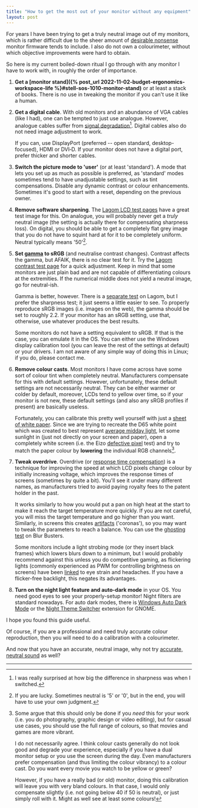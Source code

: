 ```yaml
---
title: "How to get the most out of your monitor without any equipment"
layout: post
---
```



For years I have been trying to get a truly neutral image out of my monitors, which is rather difficult due to the sheer amount of [desirable nonsense][desirable-nonsense] monitor firmware tends to include. I also do not own a colourimeter, without which objective improvements were hard to obtain.

So here is my current boiled-down ritual I go through with any monitor I have to work with, in roughly the order of importance.

1. **Get a [monitor stand]({% post_url 2022-11-02-budget-ergonomics-workspace-life %}#stell-sos-1010-monitor-stand)** or at least a stack of books. There is no use in tweaking the monitor if you can't use it like a human.

2. **Get a digital cable**. With old monitors and an abundance of VGA cables (like I had), one can be tempted to just use analogue. However, analogue cables suffer from [signal degradation][signal-degradation][^vga]. Digital cables also do not need image adjustment to work.

    If you can, use DisplayPort (preferred -- open standard, desktop-focused), HDMI or DVI‑D. If your monitor does not have a digital port, prefer thicker and shorter cables.

3. **Switch the picture mode to 'user'** (or at least 'standard'). A mode that lets you set up as much as possible is preferred, as 'standard' modes sometimes tend to have unadjustable settings, such as tint compensations. Disable any dynamic contrast or colour enhancements. Sometimes it's good to start with a reset, depending on the previous owner.

4. **Remove software sharpening**. The [Lagom LCD test pages][lagom-sharpness] have a great test image for this. On analogue, you will probably never get a _truly_ neutral image (the setting is actually there for compensating sharpness loss). On digital, you should be able to get a completely flat grey image that you do not have to squint hard at for it to be completely uniform. Neutral typically means '50'[^luck].

5. **Set [gamma][gamma] to sRGB** (and neutralise contrast changes). Contrast affects the gamma, but AFAIK, there is no clear test for it. Try the [Lagom contrast test page][lagom-contrast] for a quick adjustment. Keep in mind that some monitors are just plain bad and are not capable of differentiating colours at the extremities. If the numerical middle does not yield a neutral image, go for neutral-ish.

    Gamma is better, however. There is a [separate test][lagom-gamma] on Lagom, but I prefer the sharpness test; it just seems a little easier to see. To properly reproduce sRGB images (i.e. images on the web), the gamma should be set to roughly 2.2. If your monitor has an sRGB setting, use that, otherwise, use whatever produces the best results.

    Some monitors do not have a setting equivalent to sRGB. If that is the case, you can emulate it in the OS. You can either use the Windows display calibration tool (you can leave the rest of the settings at default) or your drivers. I am not aware of any simple way of doing this in Linux; if you do, please contact me.

6. **Remove colour casts**. Most monitors I have come across have some sort of colour tint when completely neutral. Manufacturers compensate for this with default settings. However, unfortunately, these default settings are not necessarily neutral. They can be either warmer or colder by default, moreover, LCDs tend to yellow over time, so if your monitor is not new, these default settings (and also any sRGB profiles if present) are basically useless.

    Fortunately, you can calibrate this pretty well yourself with just a [sheet of white paper][paper-callibration]. Since we are trying to recreate the D65 white point which was created to best represent [average midday light][d65], let some sunlight in (just not directly on your screen and paper), open a completely white screen (i.e. the Eizo [defective pixel][eizo-test] test) and try to match the paper colour by **lowering** the individual RGB channels[^colours].


7. **Tweak overdrive**. Overdrive (or [response time compensation][overdrive]) is a technique for improving the speed at which LCD pixels change colour by initially increasing voltage, which improves the response times of screens (sometimes by quite a bit). You'll see it under many different names, as manufacturers tried to avoid paying royalty fees to the patent holder in the past.

    It works similarly to how you would put a pan on high heat at the start to make it reach the target temperature more quickly. If you are not careful, you will miss the target temperature and go higher than you want. Similarly, in screens this creates [artifacts][overdrive-artifacts] ('coronas'), so you may want to tweak the parameters to reach a balance. You can use the [ghosting test][ghosting-test] on Blur Busters.

    Some monitors include a light strobing mode (or they insert black frames) which lowers blurs down to a minimum, but I would probably recommend against this unless you do competitive gaming, as flickering lights (commonly experienced as PWM for controlling brightness on screens) have been [linked][pwm] to eye strain and headaches. If you have a flicker-free backlight, this negates its advantages.

8. **Turn on the night light feature and auto-dark mode** in your OS. You need good eyes to see your properly-setup monitor! Night filters are standard nowadays. For auto dark modes, there is [Windows Auto Dark Mode][win-auto-dark] or the [Night Theme Switcher][night-theme-switcher] extension for GNOME.

I hope you found this guide useful.

Of course, if you are a professional and need truly accurate colour reproduction, then you will need to do a calibration with a colourimeter.

And now that you have an accurate, neutral image, why not try [accurate, neutral sound][autoeq] as well?

---

[^vga]: I was really surprised at how big the difference in sharpness was when I switched.
[^luck]: If you are lucky. Sometimes neutral is '5' or '0', but in the end, you will have to use your own judgment.
[^colours]: Some argue that this should only be done if you _need_ this for your work (i.e. you do photography, graphic design or video editing), but for casual use cases, you should use the full range of colours, so that movies and games are more vibrant.

    I do not necessarily agree. I think colour casts generally do not look good and degrade your experience, especially if you have a dual monitor setup or you use the screen during the day. Even manufacturers prefer compensation (and thus limiting the colour vibrancy) to a colour cast. Do you want every movie you watch to be yellow or green?

    However, if you have a really bad (or old) monitor, doing this calibration will leave you with very bland colours. In that case, I would only compensate slightly (i.e. not going below 40 if 50 is neutral), or just simply roll with it. Might as well see at least some colours!

[desirable-nonsense]: https://www.youtube.com/watch?v=B_8HDPBfvHI
[signal-degradation]: https://youtu.be/f38sotYHqtA?t=33
[lagom-sharpness]: http://www.lagom.nl/lcd-test/sharpness.php
[gamma]: https://en.wikipedia.org/wiki/Gamma_correction
[lagom-contrast]: http://www.lagom.nl/lcd-test/contrast.php
[lagom-gamma]: http://www.lagom.nl/lcd-test/gamma_calibration.php
[paper-callibration]: https://youtube.com/watch?v=avJTz1JhkR4&t=70
[d65]: https://en.wikipedia.org/wiki/Illuminant_D65
[eizo-test]: https://www.eizo.be/monitor-test/
[overdrive]: https://en.wikipedia.org/wiki/Response_Time_Compensation
[overdrive-artifacts]: https://blurbusters.com/faq/lcd-overdrive-artifacts
[ghosting-test]: https://www.testufo.com/ghosting
[pwm]: https://tftcentral.co.uk/articles/pulse_width_modulation
[win-auto-dark]: https://github.com/AutoDarkMode/Windows-Auto-Night-Mode
[night-theme-switcher]: https://extensions.gnome.org/extension/2236/night-theme-switcher/
[autoeq]: https://medium.com/@jaakkopasanen/make-your-headphones-sound-supreme-1cbd567832a9
